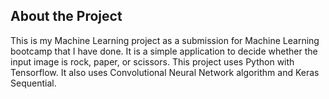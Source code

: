 ## About the Project
This is my Machine Learning project as a submission for Machine Learning bootcamp that I have done. It is a simple application to decide whether the input image is rock, paper, or scissors. This project uses Python with Tensorflow. It also uses Convolutional Neural Network algorithm and Keras Sequential.